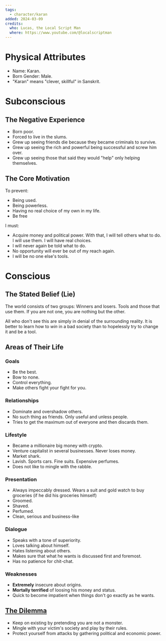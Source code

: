 ```yaml
---
tags:
  - character/karan
added: 2024-03-09
credits:
  who: Lucas, the Local Script Man
  where: https://www.youtube.com/@localscriptman
---
```


# Physical Attributes

- Name: Karan.
- Born Gender: Male.
- "Karan" means "clever, skillful" in Sanskrit.

# Subconscious

## The Negative Experience

- Born poor.
- Forced to live in the slums.
- Grew up seeing friends die because they became criminals to survive.
- Grew up seeing the rich and powerful being successful and screw him over.
- Grew up seeing those that said they would "help" only helping themselves.

## The Core Motivation

To prevent:
- Being used.
- Being powerless.
- Having no real choice of my own in my life.
- Be free

I must:
- Acquire money and political power. With that, I will tell others what to do. I will use them. I will have real choices.
- I will never again be told what to do.
- No opportunity will ever be out of my reach again.
- I will be no one else's tools.

# Conscious

## The Stated Belief (Lie)

The world consists of two groups: Winners and losers. Tools and those that use them. If you are not one, you are nothing but the other.

All who don't see this are simply in denial of the surrounding reality. It is better to learn how to *win* in a bad society than to hopelessly try to change it and be a tool.

## Areas of Their Life

### Goals

- Be the best.
- Bow to none.
- Control everything.
- Make others fight your fight for you.

### Relationships

- Dominate and overshadow others.
- No such thing as friends. Only useful and unless people.
- Tries to get the maximum out of everyone and then discards them.

### Lifestyle

- Became a millionaire big money with crypto.
- Venture capitalist in several businesses. Never loses money.
- Market shark.
- Lavish. Sports cars. Fine suits. Expensive perfumes.
- Does not like to mingle with the rabble.

### Presentation

- Always impeccably dressed. Wears a suit and gold watch to buy groceries (if he did his groceries himself)
- Groomed.
- Shaved.
- Perfumed.
- Clean, serious and business-like

### Dialogue

- Speaks with a tone of superiority.
- Loves talking about himself.
- Hates listening about others.
- Makes sure that what he wants is discussed first and foremost.
- Has no patience for chit-chat.

### Weaknesses

- **Extremely** insecure about origins.
- **Mortally terrified** of loosing his money and status.
- Quick to become impatient when things don't go exactly as he wants.

## [The Dilemma](setting_and_themes.md#^476916)

- Keep on existing by pretending you are not a monster.
- Mingle with your victim's society and play by their rules.
- Protect yourself from attacks by gathering political and economic power.